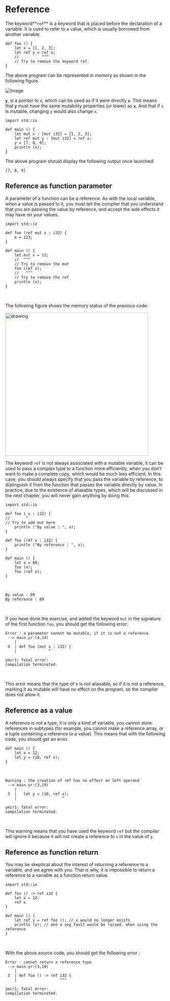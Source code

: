 # Reference

The keyword**`ref`** is a keyword that is placed before the
declaration of a variable. It is used to refer to a value, which is
usually borrowed from another variable.
 
```ymir
def foo () {
	let x = [1, 2, 3];
	let ref y = ref x;
	//          ^^^    
	// Try to remove the keyword ref.
}
```

The above program can be represented in memory as shown in the
following figure.

![Image](https://gnu-ymir.github.io/Documentations/en/advanced/memory_x__ref_y_foo.png)

**`y`**, is a pointer to x, which can be used as if it were directly
**`x`**. This means that **`y`** must have the same mutability
properties (or lower) as **`x`**. And that if `x` is mutable, changing `y`
would also change `x`.

```ymir
import std::io

def main () {
	let mut x : [mut i32] = [1, 2, 3];
	let ref mut y : [mut i32] = ref x;
	y = [7, 8, 9];
	println (x); 
}
```

The above program should display the following output once launched:

```
[7, 8, 9]
```

## Reference as function parameter

A parameter of a function can be a reference. As with the local
variable, when a value is passed to it, you must tell the compiler
that you understand that you are passing the value by reference, and
accept the side effects it may have on your values.


```ymir
import std::io

def foo (ref mut x : i32) {
	x = 123;
}

def main () {
	let mut x = 12;
	//  ^^^
	// Try to remove the mut
	foo (ref x);
	//   ^^^
	// Try to remove the ref
	println (x); 
}
```

<br>

The following figure shows the memory status of the previous code:

<img src="https://gnu-ymir.github.io/Documentations/en/advanced/memory_x_main_ref_x_foo.png" alt="drawing" width="450"/>

The keyword `ref` is not always associated with a mutable variable, it
can be used to pass a complex type to a function more efficiently,
when you don't want to make a complete copy, which would be much less
efficient. In this case, you should always specify that you pass the
variable by reference, to distinguish it from the function that passes
the variable directly by value. In practice, due to the existence of
aliasable types, which will be discussed in the next chapter, you will
never gain anything by doing this.

```ymir
import std::io

def foo ( x : i32) {
//       ^
// Try to add mut here
	println ("By value : ", x);
}

def foo (ref x : i32) {
	println ("By reference : ", x);
}

def main () {
	let x = 89;
	foo (x);
	foo (ref x);
}
```

<br>

```
By value : 89
By reference : 89
```

<br>

If you have done the exercise, and added the keyword `mut` in the
signature of the first function `foo`, you should get the following
error: 

```error
Error : a parameter cannot be mutable, if it is not a reference
 --> main.yr:(4,14)
    | 
 4  | def foo (mut x : i32) {
    |              ^

ymir1: fatal error: 
compilation terminated.
```

<br>

This error means that the type of x is not aliasable, so if it is not
a reference, marking it as mutable will have no effect on the program,
so the compiler does not allow it.

## Reference as a value 

A reference is not a type, it is only a kind of variable, you cannot
store references in subtypes (for example, you cannot make a reference
array, or a tuple containing a reference to a value). This means that
with the following code, you should get an error.

```ymir 
def main () {
	let x = 12;
	let y = (10, ref x);
}
```

<br>

```error
Warning : the creation of ref has no effect on left operand
 --> main.yr:(3,19)
    | 
 3  | 	let y = (10, ref x);
    | 	                 ^

ymir1: fatal error: 
compilation terminated.
```

<br>

This warning means that you have used the keyword `ref` but the
compiler will ignore it because it will not create a reference to `x`
in the value of `y`.

## Reference as function return

You may be skeptical about the interest of returning a reference to a
variable, and we agree with you. That is why, it is impossible to
return a reference to a variable as a function return value. 

```ymir
import std::io

def foo () -> ref i32 {
	let x = 12;
	ref x
}

def main () {
	let ref y = ref foo (); // x would no longer exists
	println (y); // and a seg fault would be raised, when using the reference
}
```

<br>

With the above source code, you should get the following error : 

```error
Error : cannot return a reference type
 --> main.yr:(3,19)
    | 
 3  | def foo () -> ref i32 {
    |                   ^^^

ymir1: fatal error: 
compilation terminated.
```
